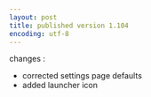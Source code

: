 ```yaml
---
layout: post
title: published version 1.104
encoding: utf-8
---
```


changes :

   * corrected settings page defaults
   * added launcher icon
